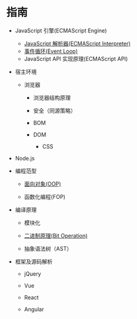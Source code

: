 # 指南

* JavaScript 引擎(ECMAScript Engine)
  * [JavaScript 解析器(ECMAScript Interpreter)](./ECMAScriptInterpreter)
  * [事件循环(Event Loop)](./EventLoop)
  * JavaScript API 实现原理(ECMAScript API)

* 宿主环境

  * 浏览器

    * 浏览器结构原理

    * 安全（同源策略）

    * BOM

    * DOM
      * CSS

* Node.js

* 编程范型

  * [面向对象(OOP)](./OOP)

  * 函数化编程(FOP)

* 编译原理

  * 模块化

  * [二进制原理(Bit Operation)](./BitOperation)

  * 抽象语法树（AST）

* 框架及源码解析

  * jQuery

  * Vue

  * React

  * Angular